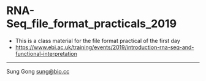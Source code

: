# RNA-Seq_file_format_practicals_2019

* This is a class material for the file format practical of the first day
* https://www.ebi.ac.uk/training/events/2019/introduction-rna-seq-and-functional-interpretation

----
Sung Gong
<sung@bio.cc>
